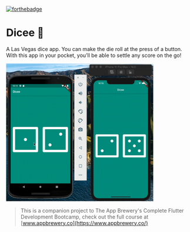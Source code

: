 [![forthebadge](https://forthebadge.com/images/badges/certified-elijah-wood.svg)](https://forthebadge.com)


# Dicee 🎲

A Las Vegas dice app. You can make the die roll at the press of a button. With this app in your pocket, you’ll be able to settle any score on the go!

<img src="dicee_demo.gif" alt="" width="400" />


>This is a companion project to The App Brewery's Complete Flutter Development Bootcamp, check out the full course at [www.appbrewery.co](https://www.appbrewery.co/)


